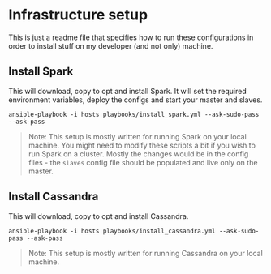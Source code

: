 Infrastructure setup
====================

This is just a readme file that specifies how to run these configurations in order to install stuff on my developer (and not only) machine.

Install Spark
-------------

This will download, copy to opt and install Spark. It will set the required environment variables, deploy the configs and start your master and slaves.

    ansible-playbook -i hosts playbooks/install_spark.yml --ask-sudo-pass --ask-pass

> Note: This setup is mostly written for running Spark on your local machine. You might need to modify these scripts a bit if you wish to run Spark on a cluster. Mostly the changes would be in the config files - the `slaves` config file should be populated and live only on the master.

Install Cassandra
-----------------

This will download, copy to opt and install Cassandra.

    ansible-playbook -i hosts playbooks/install_cassandra.yml --ask-sudo-pass --ask-pass	


> Note: This setup is mostly written for running Cassandra on your local machine.